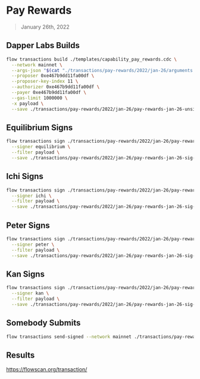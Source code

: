 # Pay Rewards
> January 26th, 2022


## Dapper Labs Builds

```sh
flow transactions build ./templates/capability_pay_rewards.cdc \
  --network mainnet \
  --args-json "$(cat "./transactions/pay-rewards/2022/jan-26/arguments.json")" \
  --proposer 0xe467b9dd11fa00df \
  --proposer-key-index 11 \
  --authorizer 0xe467b9dd11fa00df \
  --payer 0xe467b9dd11fa00df \
  --gas-limit 1000000 \
  -x payload \
  --save ./transactions/pay-rewards/2022/jan-26/pay-rewards-jan-26-unsigned.rlp
```

## Equilibrium Signs

```sh
flow transactions sign ./transactions/pay-rewards/2022/jan-26/pay-rewards-jan-26-unsigned.rlp \
  --signer equilibrium \
  --filter payload \
  --save ./transactions/pay-rewards/2022/jan-26/pay-rewards-jan-26-sig-1.rlp
```

## Ichi Signs

```sh
flow transactions sign ./transactions/pay-rewards/2022/jan-26/pay-rewards-jan-26-sig-1.rlp \
  --signer ichi \
  --filter payload \
  --save ./transactions/pay-rewards/2022/jan-26/pay-rewards-jan-26-sig-2.rlp
```

## Peter Signs

```sh
flow transactions sign ./transactions/pay-rewards/2022/jan-26/pay-rewards-jan-26-sig-2.rlp \
  --signer peter \
  --filter payload \
  --save ./transactions/pay-rewards/2022/jan-26/pay-rewards-jan-26-sig-3.rlp
```

## Kan Signs

```sh
flow transactions sign ./transactions/pay-rewards/2022/jan-26/pay-rewards-jan-26-sig-3.rlp \
  --signer kan \
  --filter payload \
  --save ./transactions/pay-rewards/2022/jan-26/pay-rewards-jan-26-sig-complete.rlp
```

## Somebody Submits

```sh
flow transactions send-signed --network mainnet ./transactions/pay-rewards/2022/jan-26/pay-rewards-jan-26-sig-complete.rlp
```

## Results

https://flowscan.org/transaction/
